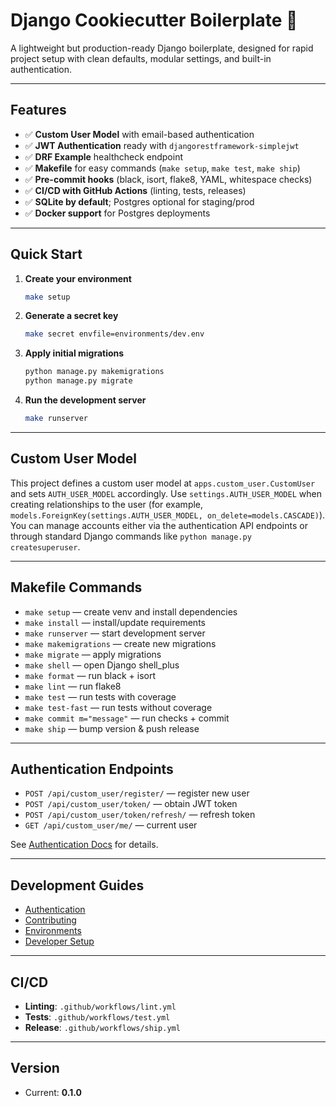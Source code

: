 # Django Cookiecutter Boilerplate 🚀

A lightweight but production-ready Django boilerplate, designed for rapid project setup with clean defaults, modular
settings, and built-in authentication.

---

## Features

- ✅ **Custom User Model** with email-based authentication
- ✅ **JWT Authentication** ready with `djangorestframework-simplejwt`
- ✅ **DRF Example** healthcheck endpoint
- ✅ **Makefile** for easy commands (`make setup`, `make test`, `make ship`)
- ✅ **Pre-commit hooks** (black, isort, flake8, YAML, whitespace checks)
- ✅ **CI/CD with GitHub Actions** (linting, tests, releases)
- ✅ **SQLite by default**; Postgres optional for staging/prod
- ✅ **Docker support** for Postgres deployments

---

## Quick Start

1. **Create your environment**
   ```bash
   make setup
   ```


2. **Generate a secret key**

   ```bash
   make secret envfile=environments/dev.env
   ```

3. **Apply initial migrations**

   ```bash
   python manage.py makemigrations
   python manage.py migrate
   ```

4. **Run the development server**

   ```bash
   make runserver
   ```

---

## Custom User Model

This project defines a custom user model at `apps.custom_user.CustomUser` and sets
`AUTH_USER_MODEL` accordingly. Use `settings.AUTH_USER_MODEL` when creating
relationships to the user (for example,
`models.ForeignKey(settings.AUTH_USER_MODEL, on_delete=models.CASCADE)`). You can
manage accounts either via the authentication API endpoints or through standard
Django commands like `python manage.py createsuperuser`.

---

## Makefile Commands

* `make setup` — create venv and install dependencies
* `make install` — install/update requirements
* `make runserver` — start development server
* `make makemigrations` — create new migrations
* `make migrate` — apply migrations
* `make shell` — open Django shell\_plus
* `make format` — run black + isort
* `make lint` — run flake8
* `make test` — run tests with coverage
* `make test-fast` — run tests without coverage
* `make commit m="message"` — run checks + commit
* `make ship` — bump version & push release

---

## Authentication Endpoints

* `POST /api/custom_user/register/` — register new user
* `POST /api/custom_user/token/` — obtain JWT token
* `POST /api/custom_user/token/refresh/` — refresh token
* `GET /api/custom_user/me/` — current user

See [Authentication Docs](docs/authentication.md) for details.

---

## Development Guides

* [Authentication](docs/authentication.md)
* [Contributing](docs/contributing.md)
* [Environments](docs/environments.md)
* [Developer Setup](docs/dev_setup.md)

---

## CI/CD

* **Linting**: `.github/workflows/lint.yml`
* **Tests**: `.github/workflows/test.yml`
* **Release**: `.github/workflows/ship.yml`

---

## Version

* Current: **0.1.0**

